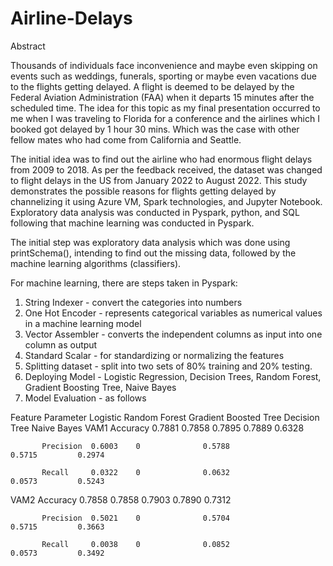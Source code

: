 # Airline-Delays

Abstract

Thousands of individuals face inconvenience and maybe even skipping on events such as weddings, funerals, sporting or maybe even vacations due to the flights getting delayed.
A flight is deemed to be delayed by the Federal Aviation Administration (FAA) when it departs 15 minutes after the scheduled time. The idea for this topic as my final presentation occurred to me when I was traveling to Florida for a conference and the airlines which I booked got delayed by 1 hour 30 mins. Which was the case with other fellow mates who had come from California and Seattle.

The initial idea was to find out the airline who had enormous flight delays from 2009 to 2018. As per the feedback received, the dataset was changed to flight delays in the US from January 2022 to August 2022. This study demonstrates the possible reasons for flights getting delayed by channelizing it using Azure VM, Spark technologies, and Jupyter Notebook. Exploratory data analysis was conducted in Pyspark, python, and SQL following that machine learning was conducted in Pyspark.

The initial step was exploratory data analysis which was done using printSchema(), intending to find out the missing data, followed by the machine learning algorithms (classifiers).

For machine learning, there are steps taken in Pyspark:
1. String Indexer - convert the categories into numbers
2. One Hot Encoder - represents categorical variables as numerical values in a machine learning model
3. Vector Assembler - converts the independent columns as input into one column as output 
4. Standard Scalar - for standardizing or normalizing the features
5. Splitting dataset - split into two sets of 80% training and 20% testing.
6. Deploying Model - Logistic Regression, Decision Trees, Random Forest, Gradient Boosting Tree, Naive Bayes
7. Model Evaluation - as follows


Feature    Parameter  Logistic  Random Forest  Gradient Boosted Tree  Decision Tree  Naive Bayes
VAM1       Accuracy   0.7881    0.7858         0.7895                 0.7889         0.6328
           
           Precision  0.6003    0              0.5788                 0.5715         0.2974
           
           Recall     0.0322    0              0.0632                 0.0573         0.5243

VAM2       Accuracy   0.7858    0.7858         0.7903                 0.7890         0.7312
           
           Precision  0.5021    0              0.5704                 0.5715         0.3663
           
           Recall     0.0038    0              0.0852                 0.0573         0.3492



